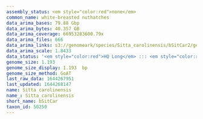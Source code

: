 ```yaml
---
assembly_status: <em style="color:red">none</em>
common_name: white-breasted nuthatches
data_arima_bases: 79.88 Gbp
data_arima_bytes: 40.357 GB
data_arima_coverage: 66953283600.79x
data_arima_files: 666
data_arima_links: s3://genomeark/species/Sitta_carolinensis/bSitCar2/genomic_data/arima/<br>
data_arima_scale: 1.8433
data_status: '<em style="color:red">HQ Long</em> ::: <em style="color:red">Long</em> ::: <em style="color:green">Short</em> ::: <em style="color:red">Phasing</em> ::: <em style="color:green">Scaffolding</em>'
genome_size: 1.193
genome_size_display: 1.193  bp
genome_size_method: GoAT
last_raw_data: 1644267951
last_updated: 1644268147
name: Sitta carolinensis
name_: Sitta_carolinensis
short_name: bSitCar
taxon_id: 50250
---
```

